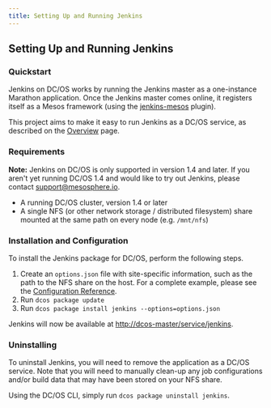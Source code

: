 ```yaml
---
title: Setting Up and Running Jenkins
---
```


## Setting Up and Running Jenkins

### Quickstart

Jenkins on DC/OS works by running the Jenkins master as a one-instance Marathon
application. Once the Jenkins master comes online, it registers itself as
a Mesos framework (using the [jenkins-mesos][jenkins-mesos-plugin] plugin).

This project aims to make it easy to run Jenkins as a DC/OS service, as
described on the [Overview](../) page.

### Requirements

<div class="alert alert-warning" role="alert">
<strong>Note:</strong> Jenkins on DC/OS is only supported in version 1.4 and
later. If you aren't yet running DC/OS 1.4 and would like to try out Jenkins,
please contact <a href="mailto:support@mesosphere.io">support@mesosphere.io</a>.
</div>

* A running DC/OS cluster, version 1.4 or later
* A single NFS (or other network storage / distributed filesystem) share
mounted at the same path on every node (e.g. `/mnt/nfs`)

### Installation and Configuration

To install the Jenkins package for DC/OS, perform the following steps.

  1. Create an `options.json` file with site-specific information, such as
  the path to the NFS share on the host. For a complete example, please see
  the [Configuration Reference](configuration.html).
  2. Run `dcos package update`
  3. Run `dcos package install jenkins --options=options.json`

Jenkins will now be available at <http://dcos-master/service/jenkins>.

### Uninstalling

To uninstall Jenkins, you will need to remove the application as a DC/OS
service. Note that you will need to manually clean-up any job configurations
and/or build data that may have been stored on your NFS share.

Using the DC/OS CLI, simply run `dcos package uninstall jenkins`.

[jenkins-mesos-plugin]: https://github.com/jenkinsci/mesos-plugin
[dcos-cli-home]: https://github.com/dcos/dcos-cli
